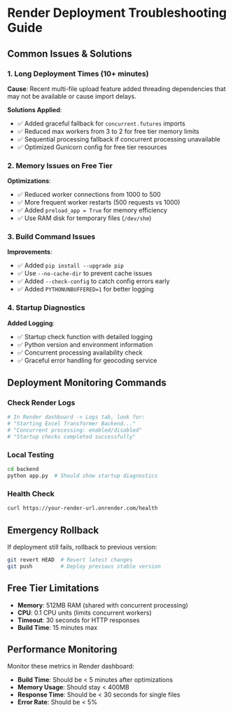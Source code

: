 # Render Deployment Troubleshooting Guide

## Common Issues & Solutions

### 1. **Long Deployment Times (10+ minutes)**

**Cause**: Recent multi-file upload feature added threading dependencies that may not be available or cause import delays.

**Solutions Applied**:
- ✅ Added graceful fallback for `concurrent.futures` imports
- ✅ Reduced max workers from 3 to 2 for free tier memory limits
- ✅ Sequential processing fallback if concurrent processing unavailable
- ✅ Optimized Gunicorn config for free tier resources

### 2. **Memory Issues on Free Tier**

**Optimizations**:
- ✅ Reduced worker connections from 1000 to 500
- ✅ More frequent worker restarts (500 requests vs 1000)
- ✅ Added `preload_app = True` for memory efficiency
- ✅ Use RAM disk for temporary files (`/dev/shm`)

### 3. **Build Command Issues**

**Improvements**:
- ✅ Added `pip install --upgrade pip`
- ✅ Use `--no-cache-dir` to prevent cache issues
- ✅ Added `--check-config` to catch config errors early
- ✅ Added `PYTHONUNBUFFERED=1` for better logging

### 4. **Startup Diagnostics**

**Added Logging**:
- ✅ Startup check function with detailed logging
- ✅ Python version and environment information
- ✅ Concurrent processing availability check
- ✅ Graceful error handling for geocoding service

## Deployment Monitoring Commands

### Check Render Logs
```bash
# In Render dashboard -> Logs tab, look for:
# "Starting Excel Transformer Backend..."
# "Concurrent processing: enabled/disabled"
# "Startup checks completed successfully"
```

### Local Testing
```bash
cd backend
python app.py  # Should show startup diagnostics
```

### Health Check
```bash
curl https://your-render-url.onrender.com/health
```

## Emergency Rollback

If deployment still fails, rollback to previous version:
```bash
git revert HEAD  # Revert latest changes
git push         # Deploy previous stable version
```

## Free Tier Limitations

- **Memory**: 512MB RAM (shared with concurrent processing)
- **CPU**: 0.1 CPU units (limits concurrent workers)
- **Timeout**: 30 seconds for HTTP responses
- **Build Time**: 15 minutes max

## Performance Monitoring

Monitor these metrics in Render dashboard:
- **Build Time**: Should be < 5 minutes after optimizations
- **Memory Usage**: Should stay < 400MB
- **Response Time**: Should be < 30 seconds for single files
- **Error Rate**: Should be < 5%